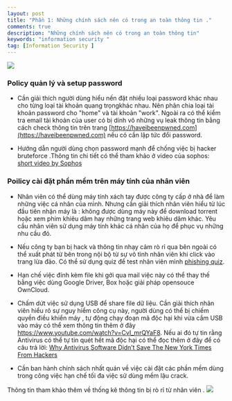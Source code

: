 ```yaml
---
layout: post
title: "Phần 1: Những chính sách nên có trong an toàn thông tin ."
comments: true
description: "Những chính sách nên có trong an toàn thông tin"
keywords: "information security "
tag: [Information Security ]
---
```




![](https://www.astate.edu/dotAsset/ea07503c-c7bd-421d-9b00-18574dd53ab0.jpg)


### Policy quản lý và setup password

* Cần giải thích người dùng hiểu nến đặt nhiều loại password khác nhau cho từng loại tài khoản quang trọngkhác nhau. Nên phân chia loại tài khoản password cho "home" và tài khoản "work". Ngoài ra có thể kiểm tra email tài khoản của user có bị dính vô những vụ leak thông tin bằng cách check thông tin trên trang   [https://haveibeenpwned.com](https://haveibeenpwned.com) nếu có cần lập tức đổi password.

* Hướng dẫn người dùng chọn password mạnh  để chống việc bị hacker bruteforce .Thông tin chi tiết có thể tham khảo ở video của sophos: [ short video by Sophos](https://nakedsecurity.sophos.com/2014/10/01/how-to-pick-a-proper-password)

### Poilicy cài đặt phần mềm trên máy tính của  nhân viên

* Nhân viên có thể dùng máy tính xách tay  được công ty cấp  ở nhà để làm những việc cá nhân của mình. Nhưng cần giải thích nhân viên hiểu từ lúc đầu tiên nhận máy là : không được dùng máy này để download torrent hoặc xem phim khiêu dâm hay những trang web khiêu dâm khác. Yêu cầu nhân viên sử dụng máy tính khác cá nhân của họ để phục vụ những nhu cầu đó.

* Nếu công ty bạn bị hack và thông tin nhạy cảm rò rỉ qua bên ngoài có thể xuất phát từ bên trong nội bộ từ sự vô tình nhân viên khi click vào trang lừa đảo. Có thể sử dụng quiz để test nhân viên mình  [phishing quiz](https://www.google.com/search?q=Phishing+Quiz).

* Hạn chế việc đính kèm file khi gởi qua mail  việc này có thể thay thế bằng việc dùng Google Driver, Box hoặc giải pháp opensouce OwnCloud.

* Chấm dứt việc sử dụng USB để share file dữ liệu. Cần giải thích nhân viên hiểu rõ sự nguy hiểm công cụ này, người dùng có thể bị chiếm quyền điều khiển máy , tự động chạy đoạn mã độc hại khi vừa cắm USB vào máy  có thể xem thông tin thêm ở đây  https://www.youtube.com/watch?v=CvI_mrQYaF8. Nếu ai đó tự tin rằng Antivirus có thể tự tin quét hết mã độc hại có thể đọc thêm ở đây để có câu trả lời: [Why Antivirus Software Didn’t Save The New York Times From Hackers](http://www.huffingtonpost.com/2013/01/31/antivirus-software-hackers_n_2589538.html)

* Cần ban hành chính sách nhất quán về việc cài đặt các phần mềm dùng trong công việc hạn chế tối đa việc sử dùng mềm lậu crack.

Thông tin tham khảo thêm về thống kê thông tin bị rò rỉ từ nhân viên .
![](https://s-media-cache-ak0.pinimg.com/564x/d5/bb/aa/d5bbaa74233d16afaba15b5cbd667c5d.jpg)
